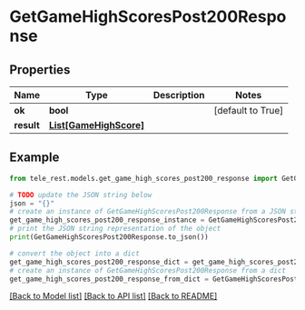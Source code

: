 # GetGameHighScoresPost200Response


## Properties

Name | Type | Description | Notes
------------ | ------------- | ------------- | -------------
**ok** | **bool** |  | [default to True]
**result** | [**List[GameHighScore]**](GameHighScore.md) |  | 

## Example

```python
from tele_rest.models.get_game_high_scores_post200_response import GetGameHighScoresPost200Response

# TODO update the JSON string below
json = "{}"
# create an instance of GetGameHighScoresPost200Response from a JSON string
get_game_high_scores_post200_response_instance = GetGameHighScoresPost200Response.from_json(json)
# print the JSON string representation of the object
print(GetGameHighScoresPost200Response.to_json())

# convert the object into a dict
get_game_high_scores_post200_response_dict = get_game_high_scores_post200_response_instance.to_dict()
# create an instance of GetGameHighScoresPost200Response from a dict
get_game_high_scores_post200_response_from_dict = GetGameHighScoresPost200Response.from_dict(get_game_high_scores_post200_response_dict)
```
[[Back to Model list]](../README.md#documentation-for-models) [[Back to API list]](../README.md#documentation-for-api-endpoints) [[Back to README]](../README.md)


